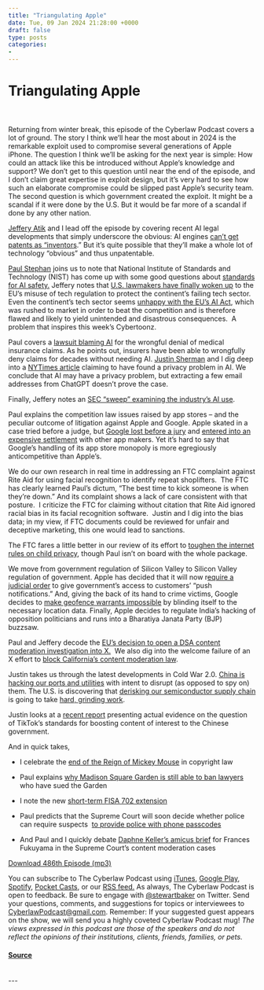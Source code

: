 ```yaml
---
title: "Triangulating Apple"
date: Tue, 09 Jan 2024 21:28:00 +0000
draft: false
type: posts
categories: 
- 
---
```

# Triangulating Apple

<br/>

<br/>
Returning from winter break, this episode of the Cyberlaw Podcast covers a lot of ground. The story I think we’ll hear the most about in 2024 is the remarkable exploit used to compromise several generations of Apple iPhone. The question I think we’ll be asking for the next year is simple: How could an attack like this be introduced without Apple’s knowledge and support? We don’t get to this question until near the end of the episode, and I don’t claim great expertise in exploit design, but it’s very hard to see how such an elaborate compromise could be slipped past Apple’s security team. The second question is which government created the exploit. It might be a scandal if it were done by the U.S. But it would be far more of a scandal if done by any other nation. 

[Jeffery Atik](https://www.lls.edu/faculty/facultylista-b/jefferyatik/) and I lead off the episode by covering recent AI legal developments that simply underscore the obvious: AI engines [can’t get patents as “inventors](https://www.reuters.com/technology/ai-cannot-be-patent-inventor-uk-supreme-court-rules-landmark-case-2023-12-20/?utm_source=pocket_saves).” But it’s quite possible that they’ll make a whole lot of technology “obvious” and thus unpatentable.

[Paul Stephan](https://www.law.virginia.edu/faculty/profile/pbs/1211911) joins us to note that National Institute of Standards and Technology (NIST) has come up with some good questions about [standards for AI safety.](https://www.reuters.com/technology/biden-administration-takes-first-step-toward-writing-key-ai-standards-2023-12-20/?utm_source=pocket_saves) Jeffery notes that [U.S. lawmakers have finally woken up](https://www.reuters.com/technology/us-lawmakers-urge-biden-probe-eu-targeting-tech-firms-letter-2023-12-18/?utm_source=pocket_saves) to the EU’s misuse of tech regulation to protect the continent’s failing tech sector. Even the continent’s tech sector seems [unhappy with the EU’s AI Act](https://www.euronews.com/next/2023/12/15/potentially-disastrous-for-innovation-tech-sector-says-eu-ai-act-goes-too-far?utm_source=pocket_saves), which was rushed to market in order to beat the competition and is therefore flawed and likely to yield unintended and disastrous consequences.  A problem that inspires this week’s Cybertoonz.

Paul covers a [lawsuit blaming AI](https://www.reuters.com/legal/lawsuit-claims-unitedhealth-ai-wrongfully-denies-elderly-extended-care-2023-11-14/?utm_source=pocket_saves) for the wrongful denial of medical insurance claims. As he points out, insurers have been able to wrongfully deny claims for decades without needing AI. [Justin Sherman](https://www.globalcyberstrategies.com/#:~:text=Global%20Cyber%20Strategies%20is%20a%20Washington%2C%20DC-based%20research,Project%20Strategizing%205%20Communications%20Planning%206%20Expert%20Network) and I dig deep into a [NYTimes article](https://www.nytimes.com/interactive/2023/12/22/technology/openai-chatgpt-privacy-exploit.html?utm_source=pocket_saves) claiming to have found a privacy problem in AI. We conclude that AI may have a privacy problem, but extracting a few email addresses from ChatGPT doesn’t prove the case. 

Finally, Jeffery notes an [SEC “sweep” examining the industry’s AI use](https://www.wsj.com/articles/sec-probes-investment-advisers-use-of-ai-48485279?mod=lead_feature_below_a_pos1&utm_source=pocket_saves).

Paul explains the competition law issues raised by app stores – and the peculiar outcome of litigation against Apple and Google. Apple skated in a case tried before a judge, but [Google lost before a jury](https://www.nytimes.com/2023/12/11/technology/epic-games-google-antitrust-ruling.html?utm_source=pocket_saves) and [entered into an expensive settlement](https://www.nytimes.com/2023/12/18/technology/google-app-payment-antitrust-settlement.html?utm_source=pocket_saves) with other app makers. Yet it’s hard to say that Google’s handling of its app store monopoly is more egregiously anticompetitive than Apple’s.

We do our own research in real time in addressing an FTC complaint against Rite Aid for using facial recognition to identify repeat shoplifters.  The FTC has clearly learned Paul’s dictum, “The best time to kick someone is when they’re down.” And its complaint shows a lack of care consistent with that posture.  I criticize the FTC for claiming without citation that Rite Aid ignored racial bias in its facial recognition software.  Justin and I dig into the bias data; in my view, if FTC documents could be reviewed for unfair and deceptive marketing, this one would lead to sanctions.

The FTC fares a little better in our review of its effort to [toughen the internet rules on child privacy](https://www.ftc.gov/news-events/news/press-releases/2023/12/ftc-proposes-strengthening-childrens-privacy-rule-further-limit-companies-ability-monetize-childrens?utm_source=pocket_saves), though Paul isn’t on board with the whole package.

We move from government regulation of Silicon Valley to Silicon Valley regulation of government. Apple has decided that it will now r[equire a judicial order](https://www.reuters.com/technology/apple-now-requires-judges-consent-hand-over-push-notification-data-2023-12-12/?utm_source=pocket_saves) to give government’s access to customers’ “push notifications.” And, giving the back of its hand to crime victims, Google decides to [make geofence warrants impossible](https://www.forbes.com/sites/cyrusfarivar/2023/12/14/google-just-killed-geofence-warrants-police-location-data/?sh=eb612612c861&utm_source=pocket_saves) by blinding itself to the necessary location data. Finally, Apple decides to regulate India’s hacking of opposition politicians and runs into a Bharatiya Janata Party (BJP) buzzsaw. 

Paul and Jeffery decode the [EU’s decision to open a DSA content moderation investigation into X.](https://www.theverge.com/2023/12/18/24005947/eu-x-twitter-dsa-formal-investigation-hamas-israel-terrorist-attacks)  We also dig into the welcome failure of an X effort to [block California’s content moderation law](https://www.latimes.com/business/technology/story/2023-12-29/musks-x-fails-to-block-california-content-moderation-law?utm_source=pocket_saves).

Justin takes us through the latest developments in Cold War 2.0. [China is hacking our ports and utilities](https://www.washingtonpost.com/technology/2023/12/11/china-hacking-hawaii-pacific-taiwan-conflict/?utm_source=pocket_saves) with intent to disrupt (as opposed to spy on) them. The U.S. is discovering that [derisking our semiconductor supply chain](https://www.reuters.com/technology/us-launching-semiconductor-supply-chain-review-boost-national-security-2023-12-21/?utm_source=pocket_saves) is going to take [hard, grinding work](https://www.wsj.com/tech/the-chip-wars-are-metastasizing-3c0d9fca?mod=finance_feat1_hots_pos5&utm_source=pocket_saves).

Justin looks at a [recent report](https://networkcontagion.us/wp-content/uploads/A-Tik-Tok-ing-Timebomb_12.21.23.pdf?utm_source=pocket_saves) presenting actual evidence on the question of TikTok’s standards for boosting content of interest to the Chinese government. 

And in quick takes, 

-   I celebrate the [end of the Reign of Mickey Mouse](https://www.washingtonpost.com/entertainment/2024/01/01/mickey-mouse-public-domain-steamboat-willie/?utm_source=pocket_saves) in copyright law
    
-   Paul explains [why Madison Square Garden is still able to ban lawyers](https://www.law360.com/cybersecurity-privacy/articles/1774837?nl_pk=5437165b-f98d-4bb4-9523-aa8949638038&nlaidx=2&nlsidx=0&read_more=1&utm_source=pocket_saves) who have sued the Garden
    
-   I note the new [short-term FISA 702 extension](https://therecord.media/biden-signs-short-term-fisa-extension?utm_source=pocket_saves)
    
-   Paul predicts that the Supreme Court will soon decide whether police can require suspects  [to provide police with phone passcodes](https://therecord.media/utah-supreme-court-phone-unlocking-ruling-fifth-amendment?utm_source=pocket_saves)
    
-   And Paul and I quickly debate [Daphne Keller’s amicus brief](https://twitter.com/daphnehk/status/1733161667331330179?utm_source=pocket_saves) for Frances Fukuyama in the Supreme Court’s content moderation cases
    

[Download 486th Episode (mp3)](https://www.steptoe.com/podcasts/TheCyberlawPodcast-486.mp3)

You can subscribe to The Cyberlaw Podcast using [iTunes](https://itunes.apple.com/us/podcast/steptoe-cyberlaw-podcast/id830593115?mt=2), [Google Play](https://play.google.com/music/listen#/ps/Ikx2d2ncjvw6zuoq3zh4qp2i7qu), [Spotify](https://open.spotify.com/show/3Co2wdTUaZr4Xqnlxs4soG), [Pocket Casts](http://pcasts.in/steptoe), or our [RSS feed.](http://www.steptoe.com/feed-Cyberlaw.rss) As always, The Cyberlaw Podcast is open to feedback. Be sure to engage with [@stewartbaker](https://twitter.com/stewartbaker) on Twitter. Send your questions, comments, and suggestions for topics or interviewees to [CyberlawPodcast@gmail.com](mailto:CyberlawPodcast@gmail.com). Remember: If your suggested guest appears on the show, we will send you a highly coveted Cyberlaw Podcast mug! _The views expressed in this podcast are those of the speakers and do not reflect the opinions of their institutions, clients, friends, families, or pets._

#### [Source](https://sites.libsyn.com/52286/triangulating-apple)

<br/>
---
